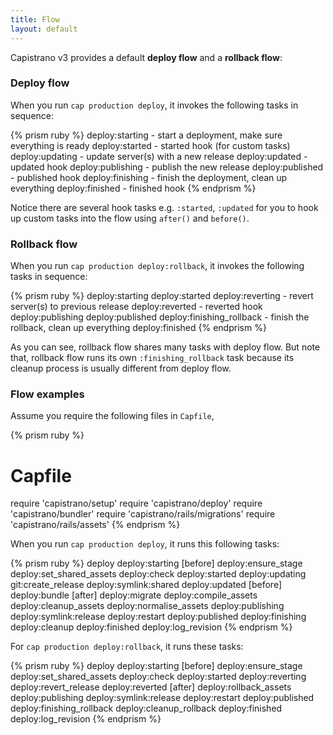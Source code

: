 ```yaml
---
title: Flow
layout: default
---
```


Capistrano v3 provides a default **deploy flow** and a **rollback flow**:

### Deploy flow

When you run `cap production deploy`, it invokes the following tasks in
sequence:

{% prism ruby %}
deploy:starting    - start a deployment, make sure everything is ready
deploy:started     - started hook (for custom tasks)
deploy:updating    - update server(s) with a new release
deploy:updated     - updated hook
deploy:publishing  - publish the new release
deploy:published   - published hook
deploy:finishing   - finish the deployment, clean up everything
deploy:finished    - finished hook
{% endprism %}

Notice there are several hook tasks e.g. `:started`, `:updated` for
you to hook up custom tasks into the flow using `after()` and `before()`.

### Rollback flow

When you run `cap production deploy:rollback`, it invokes the following
tasks in sequence:

{% prism ruby %}
deploy:starting
deploy:started
deploy:reverting           - revert server(s) to previous release
deploy:reverted            - reverted hook
deploy:publishing
deploy:published
deploy:finishing_rollback  - finish the rollback, clean up everything
deploy:finished
{% endprism %}

As you can see, rollback flow shares many tasks with deploy flow. But note that, rollback flow runs its own `:finishing_rollback` task because its
cleanup process is usually different from deploy flow.

### Flow examples

Assume you require the following files in `Capfile`,

{% prism ruby %}
# Capfile
require 'capistrano/setup'
require 'capistrano/deploy'
require 'capistrano/bundler'
require 'capistrano/rails/migrations'
require 'capistrano/rails/assets'
{% endprism %}

When you run `cap production deploy`, it runs this following tasks:

{% prism ruby %}
deploy
  deploy:starting
    [before]
      deploy:ensure_stage
      deploy:set_shared_assets
    deploy:check
  deploy:started
  deploy:updating
    git:create_release
    deploy:symlink:shared
  deploy:updated
    [before]
      deploy:bundle
    [after]
      deploy:migrate
      deploy:compile_assets
      deploy:cleanup_assets
      deploy:normalise_assets
  deploy:publishing
    deploy:symlink:release
    deploy:restart
  deploy:published
  deploy:finishing
    deploy:cleanup
  deploy:finished
    deploy:log_revision
{% endprism %}

For `cap production deploy:rollback`, it runs these tasks:

{% prism ruby %}
deploy
  deploy:starting
    [before]
      deploy:ensure_stage
      deploy:set_shared_assets
    deploy:check
  deploy:started
  deploy:reverting
    deploy:revert_release
  deploy:reverted
    [after]
      deploy:rollback_assets
  deploy:publishing
    deploy:symlink:release
    deploy:restart
  deploy:published
  deploy:finishing_rollback
    deploy:cleanup_rollback
  deploy:finished
    deploy:log_revision
{% endprism %}

